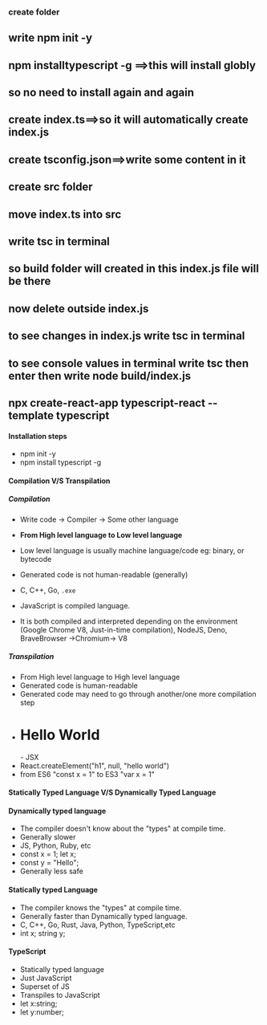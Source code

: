 ### create folder
## write npm init -y
## npm installtypescript -g  ==>this will install globly
##  so no need to install again and again

## create index.ts==>so it will automatically create index.js
## create tsconfig.json==>write some content in it

## create src folder
## move index.ts into src

## write tsc in terminal

## so build folder will created in this index.js file will be there 

## now delete outside index.js 


## to see changes in index.js write tsc in terminal
## to see console values in terminal write tsc then enter then write node build/index.js

## npx create-react-app typescript-react --template typescript




#### Installation steps

- npm init -y
- npm install typescript -g

#### Compilation V/S Transpilation

##### Compilation

- Write code -> Compiler -> Some other language
- **From High level language to Low level language**
- Low level language is usually machine language/code eg: binary, or bytecode
- Generated code is not human-readable (generally)
- C, C++, Go, `.exe`

- JavaScript is compiled language.
- It is both compiled and interpreted depending on the environment (Google Chrome V8, Just-in-time compilation), NodeJS, Deno, BraveBrowser ->Chromium-> V8

##### Transpilation

- From High level language to High level language
- Generated code is human-readable
- Generated code may need to go through another/one more compilation step
- <h1>Hello World</h1> - JSX
- React.createElement("h1", null, "hello world")
- from ES6 "const x = 1" to ES3 "var x = 1"

#### Statically Typed Language V/S Dynamically Typed Language

#### Dynamically typed language

- The compiler doesn't know about the "types" at compile time.
- Generally slower
- JS, Python, Ruby, etc
- const x = 1; let x;
- const y = "Hello";
- Generally less safe

#### Statically typed Language

- The compiler knows the "types" at compile time.
- Generally faster than Dynamically typed language.
- C, C++, Go, Rust, Java, Python, TypeScript,etc
- int x; string y;

#### TypeScript

- Statically typed language
- Just JavaScript
- Superset of JS
- Transpiles to JavaScript
- let x:string;
- let y:number;